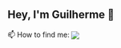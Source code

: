 ## Hey, I'm Guilherme 👋

<p>📫 How to find me:
    <a href="https://www.linkedin.com/in/guilhermecamposdemelo/" target="_blank"><img align="center" src="https://img.shields.io/badge/LinkedIn-0077B5?style=for-the-    badge&logo=linkedin&logoColor=white" target="_blank"/></a> 
    </p>
